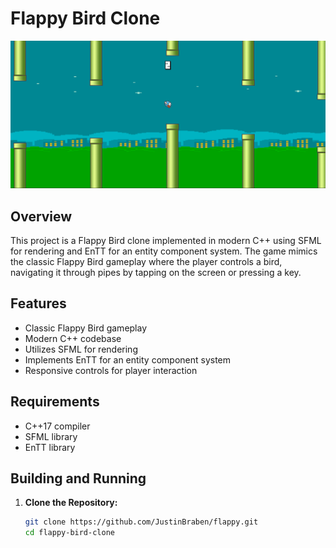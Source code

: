 # Flappy Bird Clone

![flappy_clone.png](https://github.com/JustinBraben/flappy/blob/master/flappy_clone.PNG)

## Overview

This project is a Flappy Bird clone implemented in modern C++ using SFML for rendering and EnTT for an entity component system. The game mimics the classic Flappy Bird gameplay where the player controls a bird, navigating it through pipes by tapping on the screen or pressing a key.

## Features

- Classic Flappy Bird gameplay
- Modern C++ codebase
- Utilizes SFML for rendering
- Implements EnTT for an entity component system
- Responsive controls for player interaction

## Requirements

- C++17 compiler
- SFML library
- EnTT library

## Building and Running

1. **Clone the Repository:**

   ```bash
   git clone https://github.com/JustinBraben/flappy.git
   cd flappy-bird-clone
